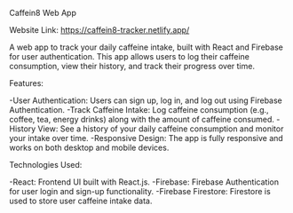Caffein8 Web App

Website Link: https://caffein8-tracker.netlify.app/

A web app to track your daily caffeine intake, built with React and Firebase for user authentication. This app allows users to log their caffeine consumption, view their history, and track their progress over time.

Features:

-User Authentication: Users can sign up, log in, and log out using Firebase Authentication. 
-Track Caffeine Intake: Log caffeine consumption (e.g., coffee, tea, energy drinks) along with the amount of caffeine consumed. 
-History View: See a history of your daily caffeine consumption and monitor your intake over time.
-Responsive Design: The app is fully responsive and works on both desktop and mobile devices.

Technologies Used:

-React: Frontend UI built with React.js. 
-Firebase: Firebase Authentication for user login and sign-up functionality. 
-Firebase Firestore: Firestore is used to store user caffeine intake data.